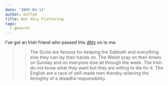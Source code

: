```yaml
---
date: '2005-04-13'
author: duffyd
title: Not Very Flattering
tags:
  - general
---
```


I’ve got an Irish friend who passed this [ditty](https://href.li/?http://www.answers.com/topic/ditty) on to me:

> > The Scots are famous for keeping the Sabbath and everything else they can lay their hands on.
The Welsh pray on their knees on Sunday and on everyone else all through the week.
The Irish do not know what they want but they are willing to die for it.
The English are a race of self-made men thereby relieving the Almighty of a dreadful responsibility.
